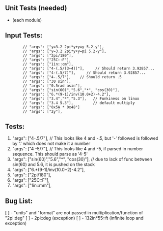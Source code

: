 ## Unit Tests (needed)

- (each module)

## Input Tests:

			// "args": ["y=3.2 2pi*y+y=y 5.2-y"],
			// "args": ["y=3.2 2pi*y+y=pi 5.2-y"],
			// "args": ["2pi/180"],
			// "args": ["25C::F"],
			// "args": ["1in::cm"],
			// "args": ["4-(.5/(3+4))"],     // Should return 3.92857...
			// "args": ["4-(.5/7)"],     // Should return 3.92857...
			// "args": ["4-.5/7"],    // Should return .5
			// "args": ["30 sin"],
			// "args": ["0.5rad asin"],
			// "args": ["sin(60)","5.6","*", "cos(30)"],
			// "args": ["6.*(9-1)/inv(10.0+2)-4.2"],
			// "args": ["3.4","*","5.3"],   // Funkiness on linux
			// "args": ["3.4 5.3"],         // default multiply
			// "args": ["0x5A * 0x48"]
			// "args": ["2y"],

Tests:
-----
1) "args": ["4-.5/7"],  // This looks like 4 and -.5, but '-' followed is followed by '.' which does not make it a number
2) "args": ["4 -5/7"],  // This looks like 4 and -5, if parsed in number sequence. This should parse as '4-5'
3) "args": ["sin(60)","5.6","*", "cos(30)"], // due to lack of func between sin(60) and 5.6, it is pushed on the stack
4) "args": ["6.*(9-1)/inv(10.0+2)-4.2"],
5) "args": ["2pi/180"],
6) "args": ["25C::F"],
7) "args": ["1in::mm"],


Bug List:
--------
[ ] - "units" and "format" are not passed in multiplication/function of "2pi:deg"
[ ] - 2pi::deg (exception)
[ ] - 132in*55::ft (infinite loop and exception)
